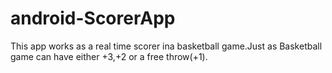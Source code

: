 # android-ScorerApp
This app works as a real time scorer ina basketball game.Just as Basketball game can have either +3,+2 or a free throw(+1).

